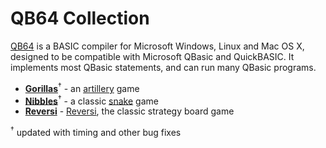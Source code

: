 # QB64 Collection
[QB64](https://www.portal.qb64.org/) is a BASIC compiler for Microsoft Windows, Linux and Mac OS X, designed to be compatible with Microsoft QBasic and QuickBASIC.
It implements most QBasic statements, and can run many QBasic programs.

* [**Gorillas**](GORILLA.BAS)<sup>&dagger;</sup> - an [artillery](https://en.wikipedia.org/wiki/Artillery_game) game
* [**Nibbles**](NIBBLES.BAS)<sup>&dagger;</sup> - a classic [snake](https://en.wikipedia.org/wiki/Snake_(video_game_genre)) game
* [**Reversi**](REVERSI.BAS) - [Reversi](https://en.wikipedia.org/wiki/Reversi), the classic strategy board game

<sup>&dagger;</sup> updated with timing and other bug fixes
